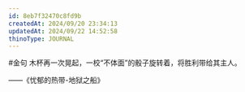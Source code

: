 ```yaml
---
id: 8eb7f32470c8fd9b
createdAt: 2024/09/20 23:34:13
updatedAt: 2024/09/22 14:52:58
thinoType: JOURNAL
---
```

#金句 木杯再一次晃起，一校“不体面”的骰子旋转着，将胜利带给其主人。

——《忧郁的热带-地狱之船》